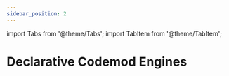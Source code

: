 ```yaml
---
sidebar_position: 2
---
```


import Tabs from '@theme/Tabs';
import TabItem from '@theme/TabItem';

# Declarative Codemod Engines